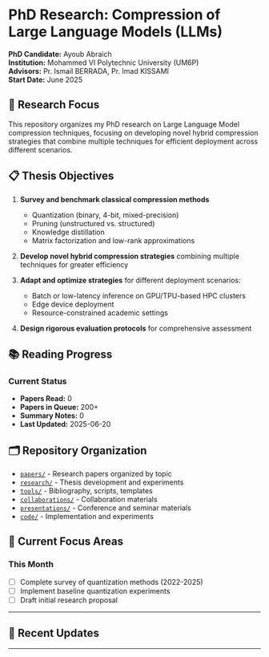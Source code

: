 # PhD Research: Compression of Large Language Models (LLMs)

**PhD Candidate:** Ayoub Abraich  
**Institution:** Mohammed VI Polytechnic University (UM6P)  
**Advisors:** Pr. Ismail BERRADA, Pr. Imad KISSAMI  
**Start Date:** June 2025

## 🎯 Research Focus

This repository organizes my PhD research on Large Language Model compression techniques, focusing on developing novel hybrid compression strategies that combine multiple techniques for efficient deployment across different scenarios.

## 📋 Thesis Objectives

1. **Survey and benchmark classical compression methods**
   - Quantization (binary, 4-bit, mixed-precision)
   - Pruning (unstructured vs. structured)
   - Knowledge distillation
   - Matrix factorization and low-rank approximations

2. **Develop novel hybrid compression strategies** combining multiple techniques for greater efficiency

3. **Adapt and optimize strategies** for different deployment scenarios:
   - Batch or low-latency inference on GPU/TPU-based HPC clusters
   - Edge device deployment
   - Resource-constrained academic settings

4. **Design rigorous evaluation protocols** for comprehensive assessment

## 📚 Reading Progress

### Current Status
- **Papers Read:** 0
- **Papers in Queue:** 200+
- **Summary Notes:** 0
- **Last Updated:** 2025-06-20

## 🗂️ Repository Organization

- [`papers/`](papers/) - Research papers organized by topic
- [`research/`](research/) - Thesis development and experiments
- [`tools/`](tools/) - Bibliography, scripts, templates
- [`collaborations/`](collaborations/) - Collaboration materials
- [`presentations/`](presentations/) - Conference and seminar materials
- [`code/`](code/) - Implementation and experiments

## 🎯 Current Focus Areas

### This Month
- [ ] Complete survey of quantization methods (2022-2025)
- [ ] Implement baseline quantization experiments
- [ ] Draft initial research proposal

---

## 📝 Recent Updates


---
